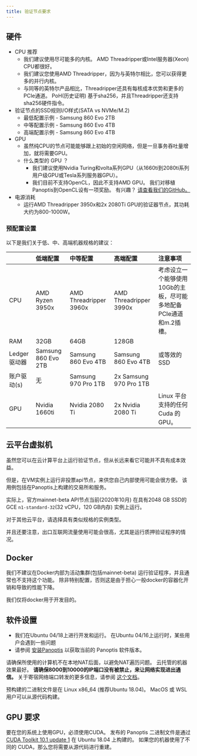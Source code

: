 ```yaml
---
title: 验证节点要求
---
```


## 硬件

- CPU 推荐
  - 我们建议使用尽可能多的内核。 AMD Threadripper或Intel服务器\(Xeon\) CPU都很好。
  - 我们建议您使用AMD Threadripper，因为与英特尔相比，您可以获得更多的并行内核。
  - 与同等的英特尔产品相比，Threadripper还具有每核成本优势和更多的PCIe通道。 PoH\(历史证明\) 基于sha256，并且Threadripper还支持sha256硬件指令。
- 验证节点的SSD规则I/O样式\(SATA vs NVMe/M.2\)
  - 最低配置示例 - Samsung 860 Evo 2TB
  - 中等配置示例 - Samsung 860 Evo 4TB
  - 高端配置示例 - Samsung 860 Evo 4TB
- GPU
  - 虽然纯CPU的节点可能能够跟上初始的空闲网络，但是一旦事务吞吐量增加，就将需要GPU。
  - 什么类型的 GPU ？
    - 我们建议使用Nvidia Turing和volta系列GPU（从1660ti到2080ti系列用户级GPU或Tesla系列服务器GPU）。
    - 我们目前不支持OpenCL，因此不支持AMD GPU。 我们对移植Panoptis到OpenCL设有一项奖励。 有兴趣？ [请查看我们的GitHub。](https://github.com/fair-exchange/safecoin)
- 电源消耗
  - 运行AMD Threadripper 3950x和2x 2080Ti GPU的验证器节点，其功耗大约为800-1000W。

### 预配置设置

以下是我们关于低、中、高端机器规格的建议：

|             | 低端配置                | 中等配置                   | 高端配置                   | 注意事项                                   |
|:----------- |:------------------- |:---------------------- |:---------------------- |:-------------------------------------- |
| CPU         | AMD Ryzen 3950x     | AMD Threadripper 3960x | AMD Threadripper 3990x | 考虑设立一个能够使用10Gb的主板，尽可能多地配备PCIe通道和m.2插槽。 |
| RAM         | 32GB                | 64GB                   | 128GB                  |                                        |
| Ledger 驱动器  | Samsung 860 Evo 2TB | Samsung 860 Evo 4TB    | Samsung 860 Evo 4TB    | 或等效的 SSD                               |
| 账户驱动\(s\) | 无                   | Samsung 970 Pro 1TB    | 2x Samsung 970 Pro 1TB |                                        |
| GPU         | Nvidia 1660ti       | Nvidia 2080 Ti         | 2x Nvidia 2080 Ti      | Linux 平台支持的任何 Cuda 的 GPU。              |

## 云平台虚拟机

虽然您可以在云计算平台上运行验证节点，但从长远来看它可能并不具有成本效益。

但是，在VM实例上运行非投票api节点，来供您自己内部使用可能会很方便。 该用例包括在Panoptis上构建的交易所和服务。

实际上，官方mainnet-beta API节点当前(2020年10月) 在具有2048 GB SSD的 GCE `n1-standard-32`(32 vCPU，120 GB内存) 实例上运行。

对于其他云平台，请选择具有类似规格的实例类型。

并且还要注意，出口互联网流量使用可能会很高，尤其是运行质押验证程序的情况。

## Docker

我们不建议在Docker内部为活动集群(包括mainnet-beta) 运行验证程序，并且通常也不支持这个功能。 除非特别配置，否则这是由于担心一般docker的容器化开销和导致的性能下降。

我们仅将docker用于开发目的。

## 软件设置

- 我们在Ubuntu 04/18上进行开发和运行。 在Ubuntu 04/16上运行时，某些用户会遇到一些问题
- 请参阅 [安装Panoptis](../cli/install-solana-cli-tools.md) 以获取当前的 Panoptis 软件版本。

请确保所使用的计算机不在本地NAT后面，以避免NAT遍历问题。 云托管的机器效果最好。 **请确保8000到10000的IP端口没有被禁止，来让网络实现进出通信。** 关于寄宿网络端口转发的更多信息，请参阅 [这个文档](http://www.mcs.sdsmt.edu/lpyeatt/courses/314/PortForwardingSetup.pdf)。

预构建的二进制文件是在 Linux x86_64 \(推荐Ubuntu 18.04\)。 MacOS 或 WSL 用户可以从源代码构建。

## GPU 要求

要在您的系统上使用GPU，必须使用CUDA。 发布的 Panoptis 二进制文件是通过 [CUDA Toolkit 10.1 update 1](https://developer.nvidia.com/cuda-toolkit-archive) 在 Ubuntu 18.04 上构建的。 如果您的机器使用了不同的 CUDA，那么您将需要从源代码进行重建。
